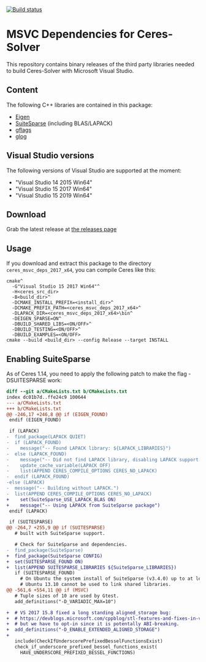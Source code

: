 [![Build status](https://ci.appveyor.com/api/projects/status/y9aabolrn9hx94kg?svg=true)](https://ci.appveyor.com/project/bjornpiltz/ceres_msvc_deps) 

# MSVC Dependencies for Ceres-Solver
This repository contains binary releases of the third party libraries needed to build Ceres-Solver with Microsoft Visual Studio.

## Content
The following C++ libraries are contained in this package:
* [Eigen](http://eigen.tuxfamily.org)
* [SuiteSparse](http://faculty.cse.tamu.edu/davis/suitesparse.html) (including BLAS/LAPACK)
* [gflags](https://github.com/gflags/gflags)
* [glog](https://github.com/google/glog)

## Visual Studio versions
The following versions of Visual Studio are supported at the moment:
* "Visual Studio 14 2015 Win64"
* "Visual Studio 15 2017 Win64"
* "Visual Studio 15 2019 Win64"

## Download
Grab the latest release at [the releases page](https://github.com/bjornpiltz/ceres_msvc_deps/releases)

## Usage
If you download and extract this package to the directory `ceres_msvc_deps_2017_x64`, you can compile Ceres like this:
```batch
cmake^
  -G"Visual Studio 15 2017 Win64"^
  -H<ceres_src_dir>
  -B<build_dir>^
  -DCMAKE_INSTALL_PREFIX=<install_dir>^
  -DCMAKE_PREFIX_PATH=<ceres_msvc_deps_2017_x64>^
  -DLAPACK_DIR=<ceres_msvc_deps_2017_x64>\bin^
  -DEIGEN_SPARSE=ON^
  -DBUILD_SHARED_LIBS=<ON/OFF>^
  -DBUILD_TESTING=<ON/OFF>^
  -DBUILD_EXAMPLES=<ON/OFF>
cmake --build <build_dir> --config Release --target INSTALL  
```
## Enabling SuiteSparse
As of Ceres 1.14, you need to apply the following patch to make the flag -DSUITESPARSE work:
```diff
diff --git a/CMakeLists.txt b/CMakeLists.txt
index dc01b7d..ffe24c9 100644
--- a/CMakeLists.txt
+++ b/CMakeLists.txt
@@ -246,17 +246,8 @@ if (EIGEN_FOUND)
 endif (EIGEN_FOUND)

 if (LAPACK)
-  find_package(LAPACK QUIET)
-  if (LAPACK_FOUND)
-    message("-- Found LAPACK library: ${LAPACK_LIBRARIES}")
-  else (LAPACK_FOUND)
-    message("-- Did not find LAPACK library, disabling LAPACK support.")
-    update_cache_variable(LAPACK OFF)
-    list(APPEND CERES_COMPILE_OPTIONS CERES_NO_LAPACK)
-  endif (LAPACK_FOUND)
-else (LAPACK)
-  message("-- Building without LAPACK.")
-  list(APPEND CERES_COMPILE_OPTIONS CERES_NO_LAPACK)
+    set(SuiteSparse_USE_LAPACK_BLAS ON)
+    message("-- Using LAPACK from SuiteSparse package")
 endif (LAPACK)

 if (SUITESPARSE)
@@ -264,7 +255,9 @@ if (SUITESPARSE)
   # built with SuiteSparse support.

   # Check for SuiteSparse and dependencies.
-  find_package(SuiteSparse)
+  find_package(SuiteSparse CONFIG)
+  set(SUITESPARSE_FOUND ON)
+  list(APPEND SUITESPARSE_LIBRARIES ${SuiteSparse_LIBRARIES})
   if (SUITESPARSE_FOUND)
     # On Ubuntu the system install of SuiteSparse (v3.4.0) up to at least
     # Ubuntu 13.10 cannot be used to link shared libraries.
@@ -561,6 +554,11 @@ if (MSVC)
   # Tuple sizes of 10 are used by Gtest.
   add_definitions("-D_VARIADIC_MAX=10")

+  # VS 2017 15.8 fixed a long standing aligned_storage bug:
+  # https://devblogs.microsoft.com/cppblog/stl-features-and-fixes-in-vs-2017-15-8/
+  # but we have to opt-in since it is potentally ABI-breaking.
+  add_definitions("-D_ENABLE_EXTENDED_ALIGNED_STORAGE")
+
   include(CheckIfUnderscorePrefixedBesselFunctionsExist)
   check_if_underscore_prefixed_bessel_functions_exist(
     HAVE_UNDERSCORE_PREFIXED_BESSEL_FUNCTIONS)

```
